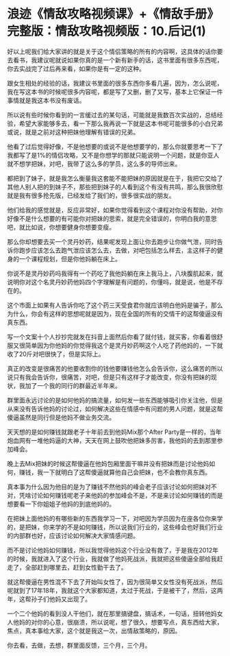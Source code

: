 # 浪迹《情敌攻略视频课》+《情敌手册》完整版：情敌攻略视频版：10.后记(1)

好以上呢我们给大家讲的就是关于这个情侣策略的所有的内容啊，这具体的话你要去看书，我建议呢就说如果你真的是一个新有新手的话，这书里面有很多东西呢，你去实战完了过后再来看，如果你是有一定的这种。

跟女生相处的经验的话，我建议书里面的很多东西你多看几遍，因为，怎么说呢，我在写这本书的时候呢很多内容呢，都是写了又删，删了又写，基本上它保证一件事情就是我这本书没有废话。

所以说有些时候你看到的一言缓过去的某句话，可能就是我数百次实战的，总结经验，希望大家能够多去，看一下那么我再说一下就是这本书呢可能很多的小白兄弟或说，就是之前对这种把妹他理解有错误的兄弟。

他看了过后觉得好像，不是他想要的或说不是他想要学的，那么你就要思考一下了我都写了是1%的情侣攻略，又不是你想学的那就只能说明一个问题，就是你亚人就不想学把妹，对吧，我带了这么多的学员，这么多的导师出来。

都把到了妹子，就是我怎么衡量我这套能不能把妹的原因就是在于，我把它交给了其他人别人把的到妹子不，那些把到妹子的人看到这个有没有共鸣，那么我很欣慰就是我有很多抢先版，已经发给了我们的，很多很实战的朋友。

他们给我的感觉就是，反应非常好，如果你觉得看到这个课程对你没有帮助，对你好像不是什么想要的有可能你对把妹的思索，就是完全错误的，你明白我的意思吧，就比如说，你想要健身你想要变瘦。

那么你却想要去买一个灵丹妙药，结果呢发现上面让你去跑步让你做气泄，同时告诉你跑步应该怎么去跑气泄应该怎么去，去做，对吧包括怎么样去，主这样子的健身的一个课程规划，但是你他妈躺在床上。

你说不是灵丹妙药吗我得有一个药吃了我他妈躺在床上我马上，八块腹肌起来，就说明你对这个名灵丹妙药他妈四个字理解是有问题的，你懂吗，就是说，他是不存在的。

这个市面上如果有人告诉你吃了这个药三天受食君你就应该明白他妈是骗子，那么为什么，你会有这样的思想呢就是因为，现在全国的所有的交情干的这帮傻逼没有真东西。

写一个文案十个人抄抄完就发在抖音上面然后你看了就付钱，就买客，你看着很舒服又很简单因为你他妈的你觉得我这个是灵丹妙药啊这个人吃了药他妈的，一下就收了20斤对吧很快了，但是实际上。

真正的改变是很痛苦的他要收割你的钱他要赚钱他怎么会告诉你，这么痛苦的所以说只有我会告诉你，很痛苦，对吧，但是只有这样子才能改变，你没有把妹的现状，我加了一个我的同行的群最近半年来。

群里面永远讨论的是如何他妈的搞流量，如何发一些东西能够吸引你关注他，但是从来没有告诉他妈的讨论过，如何解决这些在情感中有问题的男人问题，就是这帮傻逼虽然是同行但是他妈不做业务交流。

天天想的是如何赚钱就跟老子十年前去到他妈Mix那个After Party是一样的，当年炮血网有一堆他妈逼的大神，天天在网上鼓吹他把妹多厉害，我他妈的去到那里参加峰会。

晚上去Mix把妹的时候这帮傻逼在他妈包厢里面干嘛并没有把妹而是讨论他妈如何，赚钱，我一下就明白了这帮傻逼就算他自己会把妹，也不会教你真东西。

真本事为什么因为他目的是为了赚钱不然他妈的峰会老子应该讨论如何把妹对不对，凭啥讨论如何赚钱呢老子来他妈的参加峰会不是，不是来讨论如何赚钱的而是想要看一下你姐姐子他妈的到底他妈的。

在把妹上面他妈的有哪些新的东西我学习一下，对吧因为学员因为在座各位你来学的，是把妹，你来学的不是如何赚钱，所以说我们行业的，这些峰会也好我们行业的内部群也好，应该讨论如何解决大家情感问题。

而不是讨论他妈如何赚钱，所以我觉得他妈这个行业没有救了，于是我在2012年的时候，我就进入了这个行业，我就做了他妈死战派，我就把这些傻逼全部给我赶走了，全部赶到哪里去，赶到女性勤干去了。

就这帮傻逼在男性混不下去了开始叫女性了，因为很简单又女性没有死战派，然后呢就到了17年18年，我就这个大家都知道，太过于死战，于是被干了，然后，这两年，这帮孙子们他妈又出现了。

一个二个他妈的看到没人干他们，就在那里搞键盘，搞话术，一句话，扭转他妈女人他妈的对你的心意，很崩溃，所以说呢，想了很久，想要写点，真东西给大家，焦点，真本事给大家，这个就是我这一次，出情敌策略的，原因。

你去看，去做，去想，群里面反馈，三个月，三个月。